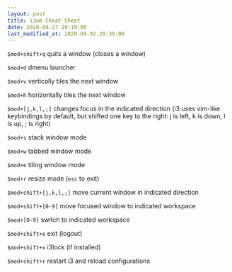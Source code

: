 ```yaml
---
layout: post
title: i3wm Cheat Sheet
date: 2020-08-27 19:19:00
last_modified_at: 2020-09-02 20:38:00
---
```


`$mod+shift+q` quits a window (closes a window)

`$mod+d` dmenu launcher

`$mod+v` vertically tiles the next window

`$mod+h` horizontally tiles the next window

`$mod+[j,k,l,;]` changes focus in the indicated direction (i3 uses vim-like keybindings by default, but shifted one key to the right: j is left, k is down, l is up, ; is right)

`$mod+s` stack window mode

`$mod+w` tabbed window mode

`$mod+e` tiling window mode

`$mod+r` resize mode (`esc` to exit)

`$mod+shift+[j,k,l,;]` move current window in indicated direction

`$mod+shift+[0-9]` move focused window to indicated workspace

`$mod+[0-9]` switch to indicated workspace

`$mod+shift+e` exit (logout)

`$mod+shift+x` i3lock (if installed)

`$mod+shift+r` restart i3 and reload configurations
